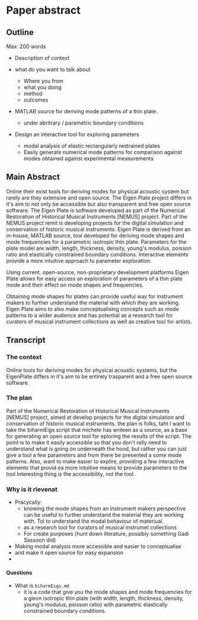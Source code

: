 # Paper abstract

## Outline

Max: 200 words

- Description of context
- what do you want to talk about
  - Where you from
  - what you doing
  - method
  - outcomes

- MATLAB source for deriving mode patterns of a thin plate.
  - under abritrary / parametric boundary conditions
- Design an interactive tool for exploring parameters
  -  modal analysis of elastic rectangularly restrained plates
  -  Easily generate numerical mode patterns for comparison against modes obtained against experimental measurements

## Main Abstract

Online their exist tools for deriving modes for physical acoustic system but rarely are they extensive and open source. The Eigen Plate project differs in it's aim to not only be accessible but also transparent and free open source software. The Eigen Plate is software developed as part of the Numerical Restoration of Historical Musical Instruments [NEMUS] project. Part of the NEMUS project remit is developing projects for the digital simulation and conservation of historic musical instruments. Eigen Plate is derived from an in-house, MATLAB source, tool developed for deriving mode shapes and mode frequencies for a parametric isotropic thin plate. Parameters for the plate model are width, length, thickness, density, young's modulus, poisson ratio and elastically constrained boundary conditions. Interactive elements provide a more intuitive approach to parameter exploration.

Using current, open-source, non-proprietary development platforms Eigen Plate allows for easy access an exploration of parameters of a thin plate mode and their effect on mode shapes and frequencies. 

Obtaining mode shapes for plates can provide useful way for instrument makers to further understand the material with which they are working. Eigen Plate aims to also make conceptualising concepts such as mode patterns to a wider audience and has potential as a research tool for curators of musical instrument collections as well as creative tool for artists.


## Transcript

### The context

Online tools for deriving modes for physical acoustic systems, but the EigenPlate differs in it's aim to be entirely trasparent and a free open source software.

### The plan

Part of the Numerical Restoration of Historical Musical Instruments [NEMUS] project, aimed at develop projects for the digital simulation and conservation of historic musical instruments.
the plan is folks, taht I want to take the biharmEigs script that michele has writeen as a source, as a base for generating an open source tool for eploring the results of the script. The point is to make it easily accessible so that you don't relly need to understand what is going on underneath the hood, but rather you can just give a tool a few parameters and  from there be presented a some mode patterns.  Also, want to make easier to explire, providing a few interactive elements that provid ea more intuitive means to provide parameters to the tool.Interesting thing is the accessibility, not the tool.

### Why is it rlevenat

- Pracycally: 
  - knowing  the mode shapes from an instrument makers perspective can be useful to further understand the material they are working with. Tol to understand the modal behaviour of materiual.
  - as a research tool for curators of musical instrumet collections
  - For create purposes (hunt down literature, possibly something Gadi Sassoon did)
- Making modal analysis more accessible and easier to conceptualise
- and make it open source for easy expansion
- 


#### Questions

- What is `biharmEigs.md`
  - it is a code that give you the mode shapes and mode frequencies for a gievn isotropic thin plate (with width, length, thickness, density, young's modulus, poisson ratio) with parametric elastically constrained boundary conditions.
